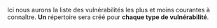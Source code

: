 Ici nous aurons la liste des vulnérabilités les plus et moins courantes à connaître.
**Un** répertoire sera créé pour **chaque type de vulnérabilité**.

